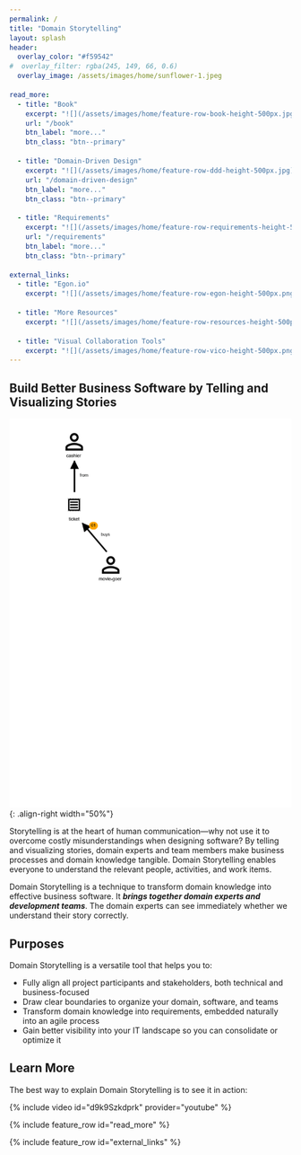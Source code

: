 ```yaml
---
permalink: /
title: "Domain Storytelling"
layout: splash
header: 
  overlay_color: "#f59542"
#  overlay_filter: rgba(245, 149, 66, 0.6)
  overlay_image: /assets/images/home/sunflower-1.jpeg

read_more:
  - title: "Book"
    excerpt: "![](/assets/images/home/feature-row-book-height-500px.jpg)<br> The first book about Domain Storytelling! Vaughn Vernon selected it for his *Signature Series*."
    url: "/book"
    btn_label: "more..."
    btn_class: "btn--primary"

  - title: "Domain-Driven Design"
    excerpt: "![](/assets/images/home/feature-row-ddd-height-500px.jpg)<br> Domain Storytelling is a valuable tool in every DDD practitioner's tool belt, on strategic and tactical level."
    url: "/domain-driven-design"
    btn_label: "more..."
    btn_class: "btn--primary"

  - title: "Requirements"
    excerpt: "![](/assets/images/home/feature-row-requirements-height-500px.jpg)<br> Have meaningful conversations about business processes and requirements. "
    url: "/requirements"
    btn_label: "more..."
    btn_class: "btn--primary"

external_links:
  - title: "Egon.io"
    excerpt: "![](/assets/images/home/feature-row-egon-height-500px.png)<br> Our web-based, open source modeling tool. <br> [Visit Egon.io](https://egon.io)"

  - title: "More Resources"
    excerpt: "![](/assets/images/home/feature-row-resources-height-500px.jpg)<br> A curated list of articles, videos, podcasts, and other resources. Open a pull request to contribute. <br> [Visit Awesome Domain Storytelling on Github](https://github.com/hofstef/awesome-domain-storytelling)"

  - title: "Visual Collaboration Tools"
    excerpt: "![](/assets/images/home/feature-row-vico-height-500px.png)<br> Read intros to Domain Storytelling and other modelling tools. A book written by a community of practitioners. <br> [Visit Leanpub](https://leanpub.com/visualcollaborationtools)"
---
```



## Build Better Business Software by Telling and Visualizing Stories

![A domain story showing the process of going to the movies](/assets/images/home/metropolis-1-animated.gif){: .align-right width="50%"}

Storytelling is at the heart of human communication—why not use it to overcome costly misunderstandings when designing software? By telling and visualizing stories, domain experts and team members make business processes and domain knowledge tangible. Domain Storytelling enables everyone to understand the relevant people, activities, and work items.

Domain Storytelling is a technique to transform domain knowledge into effective business software. It ***brings together domain experts and development teams***. The domain experts can see immediately whether we understand their story correctly.

## Purposes

Domain Storytelling is a versatile tool that helps you to:

- Fully align all project participants and stakeholders, both technical and business-focused
- Draw clear boundaries to organize your domain, software, and teams
- Transform domain knowledge into requirements, embedded naturally into an agile process
- Gain better visibility into your IT landscape so you can consolidate or optimize it

## Learn More

The best way to explain Domain Storytelling is to see it in action:

{% include video id="d9k9Szkdprk" provider="youtube" %}

{% include feature_row id="read_more" %}

{% include feature_row id="external_links" %}
